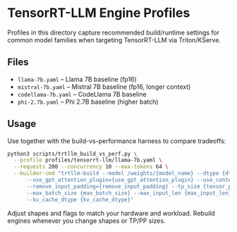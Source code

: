 # TensorRT-LLM Engine Profiles

Profiles in this directory capture recommended build/runtime settings for common model families when targeting TensorRT-LLM via Triton/KServe.

## Files

- `llama-7b.yaml` – Llama 7B baseline (fp16)
- `mistral-7b.yaml` – Mistral 7B baseline (fp16, longer context)
- `codellama-7b.yaml` – CodeLlama 7B baseline
- `phi-2.7b.yaml` – Phi 2.7B baseline (higher batch)

## Usage

Use together with the build-vs-performance harness to compare tradeoffs:

```bash
python3 scripts/trtllm_build_vs_perf.py \
  --profile profiles/tensorrt-llm/llama-7b.yaml \
  --requests 200 --concurrency 10 --max-tokens 64 \
  --builder-cmd "trtllm-build --model /weights/{model_name} --dtype {dtype} {quantization_arg} \
      --use_gpt_attention_plugin={use_gpt_attention_plugin} --use_context_fmha={use_context_fmha} \
      --remove_input_padding={remove_input_padding} --tp_size {tensor_parallel_size} \
      --max_batch_size {max_batch_size} --max_input_len {max_input_len} --max_output_len {max_output_len} \
      --kv_cache_dtype {kv_cache_dtype}"
```

Adjust shapes and flags to match your hardware and workload. Rebuild engines whenever you change shapes or TP/PP sizes.
